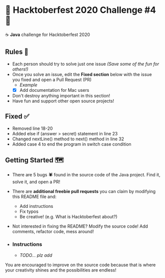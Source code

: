 # 🎉 Hacktoberfest 2020 Challenge #4 🎉
☕ **Java** challenge for Hacktoberfest 2020

## Rules 📜
- Each person should try to solve just one issue *(Save some of the fun for others!)*
- Once you solve an issue, edit the **Fixed section** below with the issue you fixed and open a Pull Request (PR)
    - *Example*
    - [x] Add documentation for Mac users
- Don't destroy anything important in this section!
- Have fun and support other open source projects!

## Fixed ✅
- Removed line 18-20
- Added else if (answer > secret) statement in line 23
- Changed nextLine() method to next() method in line 32
- Added case 4 to end the program in switch case condition

## Getting Started 🗺️
- There are 5 bugs 🕷️ found in the source code of the Java project. Find it, solve it, and open a PR!
- There are **additional freebie pull requests** you can claim by modifying this README file and:
    - Add instructions
    - Fix typos
    - Be creative! (e.g. What is Hacktoberfest about?)
- Not interested in fixing the README? Modify the source code! Add comments, refactor code, mess around!

- ### Instructions
    - *TODO... plz add*

You are encouraged to improve on the source code because that is where your creativity shines and the possibilities are endless!